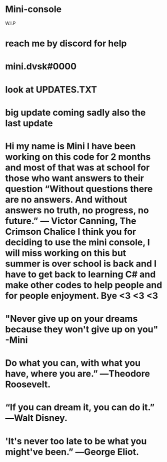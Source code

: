 # Mini-console
W.I.P
# reach me by discord for help 
# mini.dvsk#0000
# look at UPDATES.TXT 
# big update coming sadly also the last update


# Hi my name is Mini I have been working on this code for 2 months and most of that was at school for those who want answers to their question “Without questions there are no answers. And without answers no truth, no progress, no future.” ― Victor Canning, The Crimson Chalice I think you for deciding to use the mini console, I will miss working on this but summer is over school is back and I have to get back to learning C# and make other codes to help people and for people enjoyment. Bye <3 <3 <3 



# "Never give up on your dreams because they won't give up on you"  -Mini 
# Do what you can, with what you have, where you are.” ―Theodore Roosevelt.
# “If you can dream it, you can do it.” ―Walt Disney.
# 'It's never too late to be what you might've been.” ―George Eliot.
